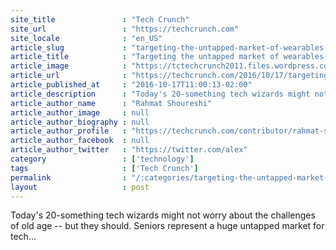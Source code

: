 ```yaml
---
site_title               : "Tech Crunch"
site_url                 : "https://techcrunch.com"
site_locale              : "en_US"
article_slug             : "targeting-the-untapped-market-of-wearables-for-elder-care"
article_title            : "Targeting the untapped market of wearables for elder care"
article_image            : "https://tctechcrunch2011.files.wordpress.com/2016/10/gettyimages-635946561.jpg?w=764&h=400&crop=1"
article_url              : "https://techcrunch.com/2016/10/17/targeting-the-untapped-market-of-wearables-for-elder-care/"
article_published_at     : "2016-10-17T11:00:13-02:00"
article_description      : "Today's 20-something tech wizards might not worry about the challenges of old age -- but they should. Seniors represent a huge untapped market for tech..."
article_author_name      : "Rahmat Shoureshi"
article_author_image     : null
article_author_biography : null
article_author_profile   : "https://techcrunch.com/contributor/rahmat-shoureshi/"
article_author_facebook  : null
article_author_twitter   : "https://twitter.com/alex"
category                 : ['technology']
tags                     : ['Tech Crunch']
permalink                : "/:categories/targeting-the-untapped-market-of-wearables-for-elder-care/"
layout                   : post
---
```


Today's 20-something tech wizards might not worry about the challenges of old age -- but they should. Seniors represent a huge untapped market for tech...
